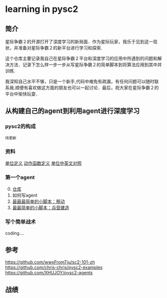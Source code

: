 # learning in pysc2
## 简介
星际争霸２的开源打开了深度学习的新局面．作为星际玩家，我乐于见到这一现状，并准备对星际争霸２的新平台进行学习和探索.  
  
这个仓库主要记录我自己在星际争霸２平台和深度学习的应用中所遇到的问题和解决方法．记录下怎么样一步一步从写星际争霸２的简单脚本到将算法应用到其中并训练.  
  
我深知自己水平不够，只是一个新手,代码中难免有疏漏，有任何问题可以随时联系我.顺便有喜欢做这方面的朋友也可以一起讨论．最后，祝大家在星际争霸２的平台中愉快玩耍．
## 从构建自己的agent到利用agent进行深度学习
### pysc2的构成
    待更新
### 资料
   [单位定义](https://github.com/GuoZoneDUT/sc2/blob/master/data/define_unit.txt)
   [动作函数定义](https://github.com/GuoZoneDUT/sc2/blob/master/data/define_functions.txt)
   [单位中英文对照](https://github.com/GuoZoneDUT/sc2/blob/master/data/translate.txt)
### 第一个agent
   0. [仓库](https://github.com/GuoZoneDUT/sc2/tree/master/build_first_agent)
   1. 如何写agent
   2. [最最最简单的小脚本：移动](https://github.com/GuoZoneDUT/sc2/blob/master/build_first_agent/simple.py)
   3. [最最简单的小脚本：兵营建造](https://github.com/GuoZoneDUT/sc2/blob/master/build_first_agent/test_agent.py)
### 写个简单战术
coding....
## 参考
https://github.com/wwxFromTju/sc2-101-zh  
https://github.com/chris-chris/pysc2-examples  
https://github.com/XHUJOY/pysc2-agents
## 战绩
